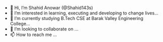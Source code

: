 - 👋 Hi, I’m Shahid Anowar (@Shahid143s)
- 👀 I’m interested in learning, executing and developing to change lives...
- 🌱 I’m currently studying B.Tech CSE at Barak Valley Engineering College...
- 💞️ I’m looking to collaborate on ...
- 📫 How to reach me ...

<!---
Shahid143s/Shahid143s is a ✨ special ✨ repository because its `README.md` (this file) appears on your GitHub profile.
You can click the Preview link to take a look at your changes.
--->
